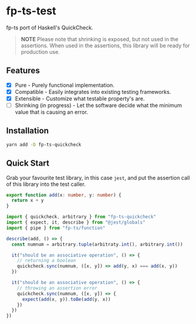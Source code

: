 # fp-ts-test

fp-ts port of Haskell's QuickCheck.

> **NOTE**
> Please note that shrinking is exposed, but not used in the assertions.
> When used in the assertions, this library will be ready for production use.

## Features

- [x] Pure - Purely functional implementation.
- [x] Compatible - Easily integrates into existing testing frameworks.
- [x] Extensible - Customize what testable property's are.
- [ ] Shrinking (in progress) - Let the software decide what the minimum value that is causing an error.

## Installation

```sh
yarn add -D fp-ts-quickcheck
```

## Quick Start

Grab your favourite test library, in this case `jest`, and put the assertion call of this library into the test caller.

```ts
export function add(x: number, y: number) {
  return x + y
}

import { quickcheck, arbitrary } from "fp-ts-quickcheck"
import { expect, it, describe } from "@jest/globals"
import { pipe } from "fp-ts/function"

describe(add, () => {
  const numnum = arbitrary.tuple(arbitraty.int(), arbitrary.int())

  it("should be an associative operation", () => {
    // returning a boolean
    quickcheck.sync(numnum, ([x, y]) => add(y, x) === add(x, y))
  })

  it("should be an associative operation", () => {
    // throwing an assertion error
    quickcheck.sync(numnum, ([x, y]) => {
      expect(add(x, y)).toBe(add(y, x))
    })
  })
})
```
